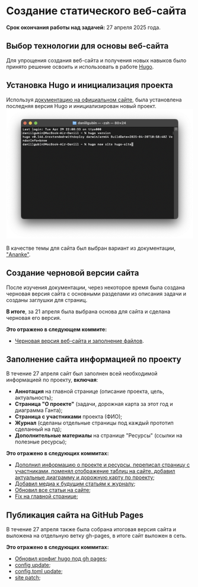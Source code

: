 # Создание статического веб-сайта
**Срок окончания работы над задачей:** 27 апреля 2025 года.

## Выбор технологии для основы веб-сайта
Для упрощения создания веб-сайта и получения новых навыков было принято решение освоить и использовать в работе 
[Hugo](https://gohugo.io).

## Установка Hugo и инициализация проекта
Используя [документацию на официальном сайте](https://gohugo.io/getting-started/quick-start/), была установлена 
последняя версия Hugo и инициализирован новый проект.
![установка hugo и создание проекта](media/static_website/hugo_init.png)

В качестве темы для сайта был выбран вариант из документации, 
["Ananke"](https://github.com/theNewDynamic/gohugo-theme-ananke).

## Создание черновой версии сайта
После изучения документации, через некоторое время была создана черновая версия сайта с основными разделами из описания 
задачи и созданы заглушки для страниц.

**В итоге**, за 21 апреля была выбрана основа для сайта и сделана черновая его версия.

**Это отражено в следующем коммите:**
- [Черновая версия веб-сайта и заполнение файлов](https://github.com/CDarvian/practice-2025/commit/d34db6952615b1136a12e179e660c88cc70a335f).

## Заполнение сайта информацией по проекту
В течение 27 апреля сайт был заполнен всей необходимой информацией по проекту, **включая**:
- **Аннотация** на главной странице (описание проекта, цель, актуальность);
- **Страница "О проекте"** (задачи, дорожная карта за этот год и диаграмма Ганта);
- **Страница с участниками** проекта (ФИО);
- **Журнал** (сделаны отдельные страницы под каждый прототип сделанный на пд);
- **Дополнительные материалы** на странице "Ресурсы" (ссылки на полезные ресурсы);

**Это отражено в следующих коммитах:**
- [Дополнил информацию о проекте и ресурсы, переписал страницу с участниками, поменял отображение таблиц на сайте, добавил актуальные диаграмму и дорожную карту по проекту](https://github.com/CDarvian/practice-2025/commit/2c79b12531c159a971b27c015cda46eb3f365a0a);
- [Добавил медиа к будущим статьям к журналу](https://github.com/CDarvian/practice-2025/commit/583a0e5e8b9f0f29243c38969b4d1c71dfe99af1);
- [Обновил все статьи на сайте](https://github.com/CDarvian/practice-2025/commit/614a1688a0d003cfe59491785525c00b94f2a8ed);
- [Fix на главной странице](https://github.com/CDarvian/practice-2025/commit/77ede1d5a901170645ff00b7fe3d15de75fe512b);

## Публикация сайта на GitHub Pages
В течение 27 апреля также была собрана итоговая версия сайта и выложена на отдельную ветку gh-pages, в итоге сайт 
выложен в сеть.

**Это отражено в следующих коммитах:**
- [Обновил конфиг hugo под gh pages](https://github.com/CDarvian/practice-2025/commit/68c658629e0f71cca24abc899d7beadc58e52bee);
- [config update](https://github.com/CDarvian/practice-2025/commit/187b71e0cecef4454a875f8a8429b1e11aaac483);
- [config.toml update](https://github.com/CDarvian/practice-2025/commit/6cdf4a9569b5d406f57f1c8c7b85a3760a0d91ba);
- [site patch](https://github.com/CDarvian/practice-2025/commit/f50ac9985cddb4ef9948478a3dbd2e0a4cc774d7);
